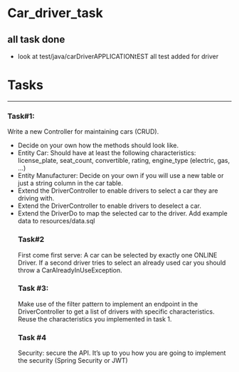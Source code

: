 # Car_driver_task

## all task done 
- look at test/java/carDriverAPPLICATIONtEST all test added for driver

# Tasks 

--------------------------------------
### Task#1:
Write a new Controller for maintaining cars (CRUD).
- Decide on your own how the methods should look like.
- Entity Car: Should have at least the following characteristics: license_plate,
  seat_count, convertible, rating, engine_type (electric, gas, ...)
- Entity Manufacturer: Decide on your own if you will use a new table or just a string
  column in the car table.
- Extend the DriverController to enable drivers to select a car they are driving
  with.
- Extend the DriverController to enable drivers to deselect a car.
- Extend the DriverDo to map the selected car to the driver.
  Add example data to resources/data.sql
  ### Task#2
  First come first serve: A car can be selected by exactly one ONLINE Driver. If a second
  driver tries to select an already used car you should throw a CarAlreadyInUseException.
  ### Task #3:
  Make use of the filter pattern to implement an endpoint in the DriverController to get a list of
  drivers with specific characteristics. Reuse the characteristics you implemented in task 1.
  ### Task #4
  Security: secure the API. It’s up to you how you are going to implement the security (Spring
  Security or JWT)
